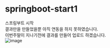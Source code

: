 # springboot-start1
스프링부트 시작  
결과만을 만들었을뿐 아직 연동을 하지 못하였습니다.   
이번주말이 지나기전에 결과를 만들어 업로드 하겠습니다.  
![image](https://user-images.githubusercontent.com/58061933/106146940-a1b90280-61ba-11eb-9966-30e4b89e14ce.png)
